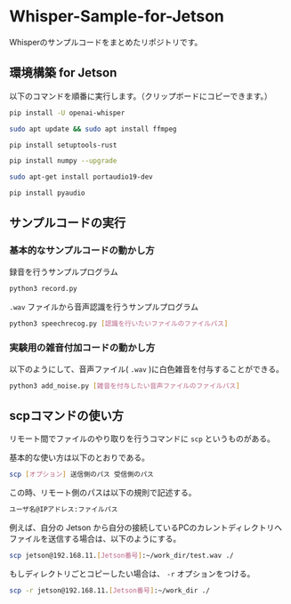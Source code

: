 # Whisper-Sample-for-Jetson
Whisperのサンプルコードをまとめたリポジトリです。

## 環境構築 for Jetson
以下のコマンドを順番に実行します。（クリップボードにコピーできます。）
```sh
pip install -U openai-whisper
```
```sh
sudo apt update && sudo apt install ffmpeg
```
```sh
pip install setuptools-rust
```
```sh
pip install numpy --upgrade
```
```sh
sudo apt-get install portaudio19-dev
```
```sh
pip install pyaudio
```

## サンプルコードの実行

### 基本的なサンプルコードの動かし方
録音を行うサンプルプログラム
```sh
python3 record.py
```
`.wav` ファイルから音声認識を行うサンプルプログラム
```sh
python3 speechrecog.py [認識を行いたいファイルのファイルパス]
```

### 実験用の雑音付加コードの動かし方
以下のようにして、音声ファイル( `.wav` )に白色雑音を付与することができる。
```sh
python3 add_noise.py [雑音を付与したい音声ファイルのファイルパス]
```

## scpコマンドの使い方
リモート間でファイルのやり取りを行うコマンドに `scp` というものがある。

基本的な使い方は以下のとおりである。

```sh
scp [オプション] 送信側のパス 受信側のパス
```

この時、リモート側のパスは以下の規則で記述する。

```sh
ユーザ名@IPアドレス:ファイルパス
```

例えば、自分の Jetson から自分の接続しているPCのカレントディレクトリへファイルを送信する場合は、以下のようにする。

```sh
scp jetson@192.168.11.[Jetson番号]:~/work_dir/test.wav ./
```

もしディレクトリごとコピーしたい場合は、 `-r` オプションをつける。

```sh
scp -r jetson@192.168.11.[Jetson番号]:~/work_dir ./
```